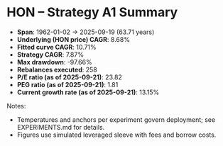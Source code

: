 # HON – Strategy A1 Summary

- **Span**: 1962-01-02 → 2025-09-19 (63.71 years)
- **Underlying (HON price) CAGR**: 8.68%
- **Fitted curve CAGR**: 10.71%
- **Strategy CAGR**: 7.87%
- **Max drawdown**: -97.66%
- **Rebalances executed**: 258
- **P/E ratio (as of 2025-09-21)**: 23.82
- **PEG ratio (as of 2025-09-21)**: 1.81
- **Current growth rate (as of 2025-09-21)**: 13.15%

Notes:

- Temperatures and anchors per experiment govern deployment; see EXPERIMENTS.md for details.
- Figures use simulated leveraged sleeve with fees and borrow costs.
